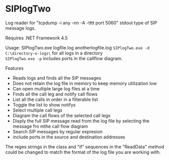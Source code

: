 # SIPlogTwo
Log reader for "tcpdump -i any -nn -A -tttt port 5060" stdout type of SIP message logs.

Requires .NET Framework 4.5

Usage: SIPlogTwo.exe logfile.log anotherlogfile.log
`SIPlogTwo.exe -d C:\directory-o-logs\` for all logs in a directory   
`SIPlogTwo.exe -p` includes ports in the callflow diagram.

Features
* Reads logs and finds all the SIP messages 
* Does not retain the log file in memory to keep memory utilization low 
* Can open multiple large log files at a time
* Finds all the call leg and notify call flows
* List all the calls in order in a filterable list
* Toggle the list to show notifys
* Select multiple call legs
* Diagram the call flows of the selected call legs
* Disply the full SIP message read from the log file by selecting the message fro mthe call flow diagram
* Search SIP messages by regular expresion
* include ports in the source and destination addresses

The reges strings in the class and "if" sequences in the "ReadData" method could be changed to match the format of the log file you are working with.
